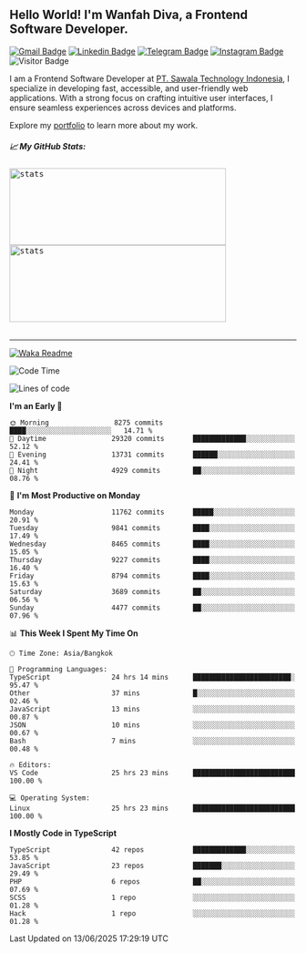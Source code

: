 ## Hello World! I'm Wanfah Diva, a Frontend Software Developer.

[![Gmail Badge](https://img.shields.io/badge/-Gmail-white?style=plastic&logo=Gmail&link=mailto:aditputrafirmansyah@gmail.com)](mailto:wanfahdivaa@gmail.com)
[![Linkedin Badge](https://img.shields.io/badge/-LinkedIn-blue?style=plastic&logo=Linkedin&link=https://www.linkedin.com/in/aditputrafirmansyah/)](https://www.linkedin.com/in/wanfahdiva/)
[![Telegram Badge](https://img.shields.io/badge/-Telegram-blue?style=plastic&logo=telegram&link=https://t.me/Adithya_13)](https://t.me/wanfahdiva)
[![Instagram Badge](https://img.shields.io/badge/-Instagram-white?style=plastic&logo=instagram&link=https://www.instagram.com/adithya_firmansyahputra/)](https://www.instagram.com/wnfhdva/)
![Visitor Badge](https://visitor-badge.laobi.icu/badge?page_id=wanfahdiva.wanfahdiva)

<p>
I am a Frontend Software Developer at <a href="https://sawala/tech" target="_blank">PT. Sawala Technology Indonesia</a>, I specialize in developing fast, accessible, and user-friendly web applications. With a strong focus on crafting intuitive user interfaces, I ensure seamless experiences across devices and platforms.

Explore my <a href="http://wanfahdiva-com.vercel.app/" target="_blank">portfolio</a> to learn more about my work.
</p>

<h5 align="left">
  
📈 **My GitHub Stats:**

</h5>

<div align="left">
<kbd>
  <img height="135em" width="380em" alt="stats" src="https://github-readme-stats-salesp07.vercel.app/api?username=wanfahdiva&count_private=true&show_icons=true&theme=react&rank_icon=github&border_radius=10&hide_title=true"></kbd>
</kbd>
<kbd>
    <img height="135em" width="380em" alt="stats" src="https://github-readme-activity-graph.vercel.app/graph?username=wanfahdiva&theme=react&hide_title=true"></kbd>
</div>

<br />

---

[![Waka Readme](https://github.com/wanfahdiva/wanfahdiva/actions/workflows/waka.yml/badge.svg)](https://github.com/wanfahdiva/wanfahdiva/actions/workflows/waka.yml)

<!--START_SECTION:waka-->
![Code Time](http://img.shields.io/badge/Code%20Time-2%2C087%20hrs%207%20mins-blue)

![Lines of code](https://img.shields.io/badge/From%20Hello%20World%20I%27ve%20Written-24.1%20million%20lines%20of%20code-blue)

**I'm an Early 🐤** 

```text
🌞 Morning                8275 commits        ████░░░░░░░░░░░░░░░░░░░░░   14.71 % 
🌆 Daytime                29320 commits       █████████████░░░░░░░░░░░░   52.12 % 
🌃 Evening                13731 commits       ██████░░░░░░░░░░░░░░░░░░░   24.41 % 
🌙 Night                  4929 commits        ██░░░░░░░░░░░░░░░░░░░░░░░   08.76 % 
```
📅 **I'm Most Productive on Monday** 

```text
Monday                   11762 commits       █████░░░░░░░░░░░░░░░░░░░░   20.91 % 
Tuesday                  9841 commits        ████░░░░░░░░░░░░░░░░░░░░░   17.49 % 
Wednesday                8465 commits        ████░░░░░░░░░░░░░░░░░░░░░   15.05 % 
Thursday                 9227 commits        ████░░░░░░░░░░░░░░░░░░░░░   16.40 % 
Friday                   8794 commits        ████░░░░░░░░░░░░░░░░░░░░░   15.63 % 
Saturday                 3689 commits        ██░░░░░░░░░░░░░░░░░░░░░░░   06.56 % 
Sunday                   4477 commits        ██░░░░░░░░░░░░░░░░░░░░░░░   07.96 % 
```


📊 **This Week I Spent My Time On** 

```text
🕑︎ Time Zone: Asia/Bangkok

💬 Programming Languages: 
TypeScript               24 hrs 14 mins      ████████████████████████░   95.47 % 
Other                    37 mins             █░░░░░░░░░░░░░░░░░░░░░░░░   02.46 % 
JavaScript               13 mins             ░░░░░░░░░░░░░░░░░░░░░░░░░   00.87 % 
JSON                     10 mins             ░░░░░░░░░░░░░░░░░░░░░░░░░   00.67 % 
Bash                     7 mins              ░░░░░░░░░░░░░░░░░░░░░░░░░   00.48 % 

🔥 Editors: 
VS Code                  25 hrs 23 mins      █████████████████████████   100.00 % 

💻 Operating System: 
Linux                    25 hrs 23 mins      █████████████████████████   100.00 % 
```

**I Mostly Code in TypeScript** 

```text
TypeScript               42 repos            █████████████░░░░░░░░░░░░   53.85 % 
JavaScript               23 repos            ███████░░░░░░░░░░░░░░░░░░   29.49 % 
PHP                      6 repos             ██░░░░░░░░░░░░░░░░░░░░░░░   07.69 % 
SCSS                     1 repo              ░░░░░░░░░░░░░░░░░░░░░░░░░   01.28 % 
Hack                     1 repo              ░░░░░░░░░░░░░░░░░░░░░░░░░   01.28 % 
```




 Last Updated on 13/06/2025 17:29:19 UTC
<!--END_SECTION:waka-->

